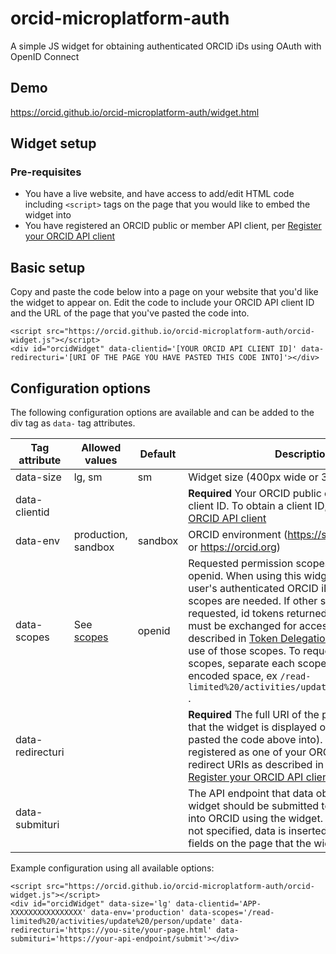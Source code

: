# orcid-microplatform-auth
A simple JS widget for obtaining authenticated ORCID iDs using OAuth with OpenID Connect

## Demo
https://orcid.github.io/orcid-microplatform-auth/widget.html

## Widget setup
### Pre-requisites

- You have a live website, and have access to add/edit HTML code including ```<script>``` tags on the page that you would like to embed the widget into
- You have registered an ORCID public or member API client, per [Register your ORCID API client](https://support.orcid.org/hc/en-us/categories/360000663054-Register-your-ORCID-API-client)

## Basic setup

Copy and paste the code below into a page on your website that you'd like the widget to appear on. Edit the code to include your ORCID API client ID and the URL of the page that you've pasted the code into. 

    <script src="https://orcid.github.io/orcid-microplatform-auth/orcid-widget.js"></script>
    <div id="orcidWidget" data-clientid='[YOUR ORCID API CLIENT ID]' data-redirecturi='[URI OF THE PAGE YOU HAVE PASTED THIS CODE INTO]'></div>

## Configuration options

The following configuration options are available and can be added to the div tag as ```data-``` tag attributes.

| Tag attribute | Allowed values | Default | Description                           |
| ------------- | -------------- | ------- | --------------------------------------|
| data-size     | lg, sm         | sm      | Widget size (400px wide or 300px wide) | 
| data-clientid |                |         | **Required** Your ORCID public or member API client ID. To obtain a client ID, see [Register your ORCID API client](https://support.orcid.org/hc/en-us/categories/360000663054-Register-your-ORCID-API-client) |  
| data-env      | production, sandbox | sandbox  | ORCID environment (https://sandbox.orcid.org or https://orcid.org) | 
| data-scopes   | See [scopes](https://github.com/ORCID/ORCID-Source/tree/master/orcid-model/src/main/resources/record_2.0#scopes)       | openid | Requested permission scopes other than openid. When using this widget only to get a user's authenticated ORCID iD, no additional scopes are needed. If other scopes are requested, id tokens returned by this widget must be exchanged for access tokens as described in [Token Delegation](https://github.com/ORCID/ORCID-Source/blob/master/orcid-api-web/tutorial/token_delegation.md) in order to make use of those scopes. To request multiple scopes, separate each scope with a URL-encoded space, ex ```/read-limited%20/activities/update%20/person/update``` .| 
| data-redirecturi   |          |       | **Required** The full URI of the page on your site that the widget is displayed on (ie: the page pasted the code above into). This URI must be registered as one of your ORCID API client's redirect URIs as described in the help docs in [Register your ORCID API client](https://support.orcid.org/hc/en-us/categories/360000663054-Register-your-ORCID-API-client).    | 
| data-submituri   |          |       |  The API endpoint that data obtained by this widget should be submitted to after a user signs into ORCID using the widget. If data-submituri is not specified, data is inserted into hidden input fields on the page that the widget is located on.  |

Example configuration using all available options:

    <script src="https://orcid.github.io/orcid-microplatform-auth/orcid-widget.js"></script>
    <div id="orcidWidget" data-size='lg' data-clientid='APP-XXXXXXXXXXXXXXXX' data-env='production' data-scopes='/read-limited%20/activities/update%20/person/update' data-redirecturi='https://you-site/your-page.html' data-submituri='https://your-api-endpoint/submit'></div>








